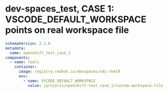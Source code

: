 # dev-spaces_test, CASE 1: VSCODE_DEFAULT_WORKSPACE points on real workspace file

```yaml
schemaVersion: 2.1.0
metadata:
  name: openshift_test_case_1
components:
  - name: tools
    container:
      image: registry.redhat.io/devspaces/udi-rhel8
      env:
        - name: VSCODE_DEFAULT_WORKSPACE
          value: /projects/openshift-test_case_1/custom-workspace-file
```
